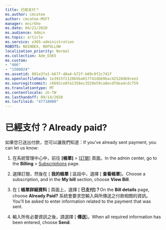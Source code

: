 ```yaml
---
title: 已經支付？
ms.author: cmcatee
author: cmcatee-MSFT
manager: mnirkhe
ms.date: 04/21/2020
ms.audience: Admin
ms.topic: article
ms.service: o365-administration
ROBOTS: NOINDEX, NOFOLLOW
localization_priority: Normal
ms.collection: Adm_O365
ms.custom:
- "466"
- "1500024"
ms.assetid: 091e3fa1-b67f-40a4-b72f-b69c9f2c741f
ms.openlocfilehash: 1e3915f2120b5ba017741dbb9bac42528db9cee2
ms.sourcegitcommit: c6692ce0fa1358ec3529e59ca0ecdfdea4cdc759
ms.translationtype: MT
ms.contentlocale: zh-TW
ms.lasthandoff: 09/14/2020
ms.locfileid: "47718000"
---
```

# <a name="already-paid"></a><span data-ttu-id="41028-102">已經支付？</span><span class="sxs-lookup"><span data-stu-id="41028-102">Already paid?</span></span>

<span data-ttu-id="41028-103">如果您已送出付款，您可以讓我們知道：</span><span class="sxs-lookup"><span data-stu-id="41028-103">If you've already sent payment, you can let us know:</span></span>
  
1. <span data-ttu-id="41028-104">在系統管理中心中，前往 **[帳單]** \> [[訂閱]](https://go.microsoft.com/fwlink/p/?linkid=842054) 頁面。</span><span class="sxs-lookup"><span data-stu-id="41028-104">In the admin center, go to the **Billing** \> [Subscriptions](https://go.microsoft.com/fwlink/p/?linkid=842054) page.</span></span>

2. <span data-ttu-id="41028-105">選擇訂閱，然後在 [ **我的帳單** ] 區段中，選擇 [ **查看帳單**]。</span><span class="sxs-lookup"><span data-stu-id="41028-105">Choose a subscription, and in the **My bill** section, choose **View Bill**.</span></span>

3. <span data-ttu-id="41028-106">在 [ **帳單詳細資料** ] 頁面上，選擇 [ **已支付]？**</span><span class="sxs-lookup"><span data-stu-id="41028-106">On the **Bill details** page, choose **Already Paid?**</span></span> <span data-ttu-id="41028-107">系統會要求您輸入與所傳送之付款相關的資訊。</span><span class="sxs-lookup"><span data-stu-id="41028-107">You'll be asked to enter information related to the payment that was sent.</span></span>

4. <span data-ttu-id="41028-108">輸入所有必要資訊之後，請選擇 [ **傳送**]。</span><span class="sxs-lookup"><span data-stu-id="41028-108">When all required information has been entered, choose **Send**.</span></span>